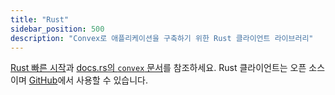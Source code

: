 ```yaml
---
title: "Rust"
sidebar_position: 500
description: "Convex로 애플리케이션을 구축하기 위한 Rust 클라이언트 라이브러리"
---
```


[Rust 빠른 시작](/quickstart/rust.mdx)과 <a href="https://docs.rs/convex/latest/convex/" target="_blank">docs.rs의 `convex` 문서</a>를 참조하세요. Rust 클라이언트는 오픈 소스이며 [GitHub](https://github.com/get-convex/convex-rs)에서 사용할 수 있습니다.
